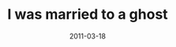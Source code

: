 ---
layout: base.njk
title : 'I was married to a ghost' 
view_title : 'I was married to a ghost' 
year : '2011' 
date : '2011-03-18' 
img_file : '/drawing/iwasmarriedtoaghost.png' 
html_file : 'iwasmarriedtoaghost' 
next_html : 'yougavemelight.html' 
year_order : '11' 
permalink : "title/{{html_file}}.html"
---
